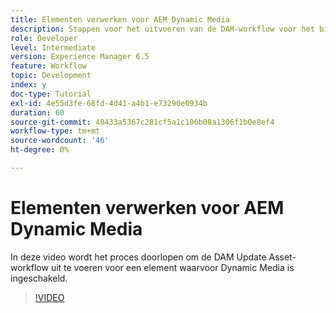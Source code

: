 ```yaml
---
title: Elementen verwerken voor AEM Dynamic Media
description: Stappen voor het uitvoeren van de DAM-workflow voor het bijwerken van elementen op een element waarvoor Dynamic Media is ingeschakeld.
role: Developer
level: Intermediate
version: Experience Manager 6.5
feature: Workflow
topic: Development
index: y
doc-type: Tutorial
exl-id: 4e55d3fe-68fd-4d41-a4b1-e73290e0934b
duration: 60
source-git-commit: 48433a5367c281cf5a1c106b08a1306f1b0e8ef4
workflow-type: tm+mt
source-wordcount: '46'
ht-degree: 0%

---
```


# Elementen verwerken voor AEM Dynamic Media

In deze video wordt het proces doorlopen om de DAM Update Asset-workflow uit te voeren voor een element waarvoor Dynamic Media is ingeschakeld.

>[!VIDEO](https://video.tv.adobe.com/v/335456?quality=12&learn=on)

